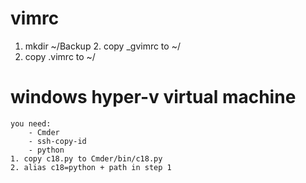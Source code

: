 # vimrc
   1. mkdir ~/Backup
	2. copy _gvimrc to ~/
   3. copy .vimrc to ~/

# windows hyper-v virtual machine
	you need:
		- Cmder
		- ssh-copy-id
		- python
	1. copy c18.py to Cmder/bin/c18.py
	2. alias c18=python + path in step 1
	


